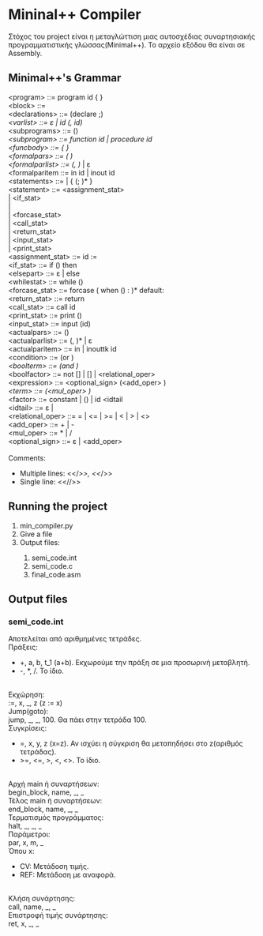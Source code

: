 # Mininal++ Compiler

Στόχος του project είναι η μεταγλώττιση μιας αυτοσχέδιας συναρτησιακής
προγραμματιστικής γλώσσας(Minimal++). Το αρχείο εξόδου θα είναι σε Assembly.

## Minimal++'s  Grammar

\<program> ::= program id { <block> }<br/>
\<block> ::= <declarations> <subprograms> <statements><br/>
\<declarations> ::= (declare <varlist>;)*<br/>
\<varlist> ::= ε | id (, id)*<br/>
\<subprograms> ::= (<subprogram>)*<br/>
\<subprogram> ::= function id <funcbody> | procedure id <funcbody><br/>
\<funcbody> ::= <formalpars> { <block> }<br/>
\<formalpars> ::= ( <formalparlist> )<br/>
\<formalparlist> ::= <formalparitem> (, <formalparitem>)* | ε<br/>
\<formalparitem ::= in id | inout id<br/>
\<statements> ::= <statement> | { <statement> (; <statement>)* }<br/>
\<statement> ::= <assignment_stat><br/>
| <if_stat><br/>
| <whilestat><br/>
| <forcase_stat><br/>
| <call_stat><br/>
| <return_stat><br/>
| <input_stat><br/>
| <print_stat><br/>
\<assignment_stat> ::= id := <expression><br/>
\<if_stat> ::= if (<condition>) then <statements> <elsepart><br/>
\<elsepart> ::= ε | else <statements><br/>
\<whilestat> ::= while (<condition>)<statements><br/>
\<forcase_stat> ::= forcase ( when (<condition>) : <statements>)* default: <statements><br/>
\<return_stat> ::= return <expression><br/>
\<call_stat> ::= call id <actualpars><br/>
\<print_stat> ::= print (<expression>)<br/>
\<input_stat> ::= input (id)<br/>
\<actualpars> ::= (<actualparlist>)<br/>
\<actualparlist> ::= <actualparitem> (, <actualparitem>)* | ε<br/>
\<actualparitem> ::= in <expression> | inouttk id<br/>
\<condition> ::= <boolterm> (or <boolterm>)*<br/>
\<boolterm> ::= <boolfactor> (and <boolfactor>)*<br/>
\<boolfactor> ::= not [<condition>] | [<condition>] | <expression> <relational_oper> <expression><br/>
\<expression> ::= <optional_sign> <term> (<add_oper> <term>)*<br/>
\<term> ::= <factor> (<mul_oper> <factor>)*<br/>
\<factor> ::= constant | (<expression>) | id <idtail<br/>
\<idtail> ::= ε | <actualpars><br/>
\<relational_oper> ::= = | <= | >= | < | > | <><br/>
\<add_oper> ::= + | -<br/>
\<mul_oper> ::= * | /<br/>
\<optional_sign> ::= ε | <add_oper><br/>
<br/>
Comments:
* Multiple lines: <</*>>, <<*/>>
* Single line: <<//>>

## Running the project

<ol>
<li>min_compiler.py</li>
<li>Give a file</li>
<li>Output files:</li>
<ol>
<li>semi_code.int</li>
<li>semi_code.c</li>
<li>final_code.asm</li>
</ol>
</ol>

## Output files

### semi_code.int

Αποτελείται από αριθμημένες τετράδες.<br/>
Πράξεις:<br/>
<ul>
<li>+, a, b, t_1 (a+b). Εκχωρούμε την πράξη σε μια προσωρινή μεταβλητή.</li>
<li>-, *, /. Το ίδιο.</li>
</ul>
<br/>
Εκχώρηση:<br/>
:=, x, _, z (z := x)<br/>
Jump(goto):<br/>
jump, _, _, 100. Θα πάει στην τετράδα 100.<br/>
Συγκρίσεις:<br/>
<ul>
<li>=, x, y, z (x=z). Αν ισχύει η σύγκριση θα μεταπηδήσει στο z(αριθμός τετράδας).</li>
<li>>=, <=, >, <, <>. To ίδιο.</li>
</ul>
<br/>
Αρχή main ή συναρτήσεων:<br/>
begin_block, name, _, _<br/>
Τέλος main ή συναρτήσεων:<br/>
end_block, name, _, _<br/>
Τερματισμός προγράμματος:<br/>
halt, _, _, _<br/>
Παράμετροι:<br/>
par, x, m, _<br/>
Όπου x:<br/>
<ul>
<li>CV: Μετάδοση τιμής.</li>
<li>REF: Μετάδοση με αναφορά.</li>
</ul>
<br/>
Κλήση συνάρτησης:<br/>
call, name, _, _<br/>
Επιστροφή τιμής συνάρτησης:<br/>
ret, x, _, _<br/>
